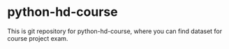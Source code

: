 # python-hd-course
This is git repository for python-hd-course, where you can find dataset for course project exam.
